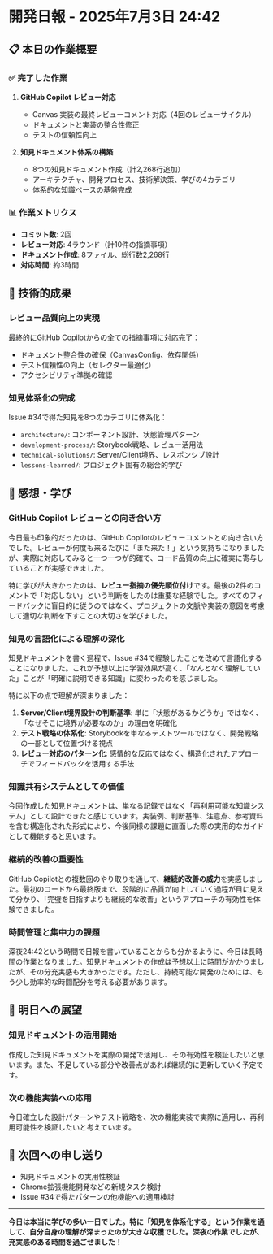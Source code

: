 # 開発日報 - 2025年7月3日 24:42

## 📋 本日の作業概要

### ✅ 完了した作業

1. **GitHub Copilot レビュー対応**

   - Canvas 実装の最終レビューコメント対応（4回のレビューサイクル）
   - ドキュメントと実装の整合性修正
   - テストの信頼性向上

2. **知見ドキュメント体系の構築**
   - 8つの知見ドキュメント作成（計2,268行追加）
   - アーキテクチャ、開発プロセス、技術解決策、学びの4カテゴリ
   - 体系的な知識ベースの基盤完成

### 📊 作業メトリクス

- **コミット数**: 2回
- **レビュー対応**: 4ラウンド（計10件の指摘事項）
- **ドキュメント作成**: 8ファイル、総行数2,268行
- **対応時間**: 約3時間

## 🚀 技術的成果

### レビュー品質向上の実現

最終的にGitHub Copilotからの全ての指摘事項に対応完了：

- ドキュメント整合性の確保（CanvasConfig、依存関係）
- テスト信頼性の向上（セレクター最適化）
- アクセシビリティ準拠の確認

### 知見体系化の完成

Issue #34で得た知見を8つのカテゴリに体系化：

- `architecture/`: コンポーネント設計、状態管理パターン
- `development-process/`: Storybook戦略、レビュー活用法
- `technical-solutions/`: Server/Client境界、レスポンシブ設計
- `lessons-learned/`: プロジェクト固有の総合的学び

## 💭 感想・学び

### GitHub Copilot レビューとの向き合い方

今日最も印象的だったのは、GitHub Copilotのレビューコメントとの向き合い方でした。レビューが何度も来るたびに「また来た！」という気持ちになりましたが、実際に対応してみると一つ一つが的確で、コード品質の向上に確実に寄与していることが実感できました。

特に学びが大きかったのは、**レビュー指摘の優先順位付け**です。最後の2件のコメントで「対応しない」という判断をしたのは重要な経験でした。すべてのフィードバックに盲目的に従うのではなく、プロジェクトの文脈や実装の意図を考慮して適切な判断を下すことの大切さを学びました。

### 知見の言語化による理解の深化

知見ドキュメントを書く過程で、Issue #34で経験したことを改めて言語化することになりました。これが予想以上に学習効果が高く、「なんとなく理解していた」ことが「明確に説明できる知識」に変わったのを感じました。

特に以下の点で理解が深まりました：

1. **Server/Client境界設計の判断基準**: 単に「状態があるかどうか」ではなく、「なぜそこに境界が必要なのか」の理由を明確化
2. **テスト戦略の体系化**: Storybookを単なるテストツールではなく、開発戦略の一部として位置づける視点
3. **レビュー対応のパターン化**: 感情的な反応ではなく、構造化されたアプローチでフィードバックを活用する手法

### 知識共有システムとしての価値

今回作成した知見ドキュメントは、単なる記録ではなく「再利用可能な知識システム」として設計できたと感じています。実装例、判断基準、注意点、参考資料を含む構造化された形式により、今後同様の課題に直面した際の実用的なガイドとして機能すると思います。

### 継続的改善の重要性

GitHub Copilotとの複数回のやり取りを通して、**継続的改善の威力**を実感しました。最初のコードから最終版まで、段階的に品質が向上していく過程が目に見えて分かり、「完璧を目指すよりも継続的な改善」というアプローチの有効性を体験できました。

### 時間管理と集中力の課題

深夜24:42という時間で日報を書いていることからも分かるように、今日は長時間の作業となりました。知見ドキュメントの作成は予想以上に時間がかかりましたが、その分充実感も大きかったです。ただし、持続可能な開発のためには、もう少し効率的な時間配分を考える必要があります。

## 🎯 明日への展望

### 知見ドキュメントの活用開始

作成した知見ドキュメントを実際の開発で活用し、その有効性を検証したいと思います。また、不足している部分や改善点があれば継続的に更新していく予定です。

### 次の機能実装への応用

今日確立した設計パターンやテスト戦略を、次の機能実装で実際に適用し、再利用可能性を検証したいと考えています。

## 📝 次回への申し送り

- 知見ドキュメントの実用性検証
- Chrome拡張機能開発などの新規タスク検討
- Issue #34で得たパターンの他機能への適用検討

---

**今日は本当に学びの多い一日でした。特に「知見を体系化する」という作業を通して、自分自身の理解が深まったのが大きな収穫でした。深夜の作業でしたが、充実感のある時間を過ごせました！**
